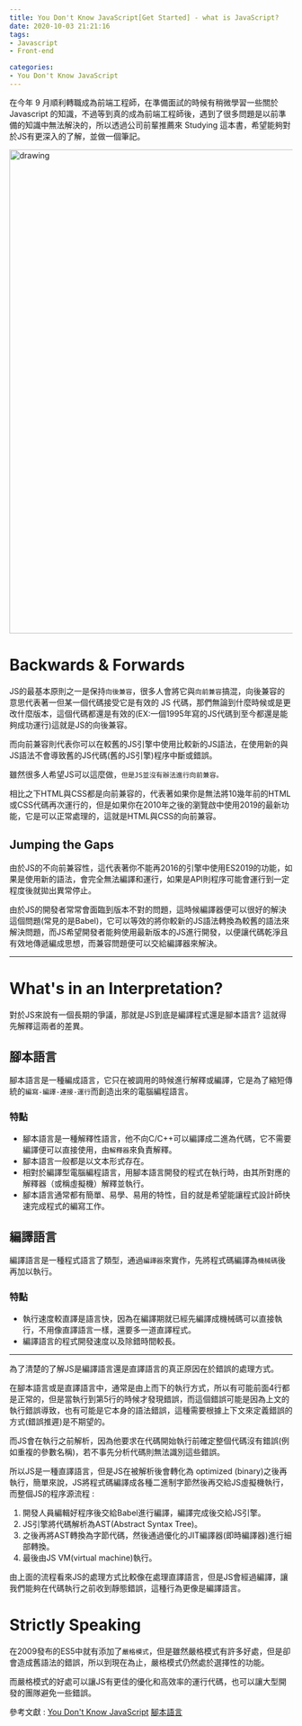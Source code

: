 ```yaml
---
title: You Don't Know JavaScript[Get Started] - what is JavaScript?
date: 2020-10-03 21:21:16
tags:
- Javascript
- Front-end

categories:
- You Don't Know JavaScript
---
```


在今年 9 月順利轉職成為前端工程師，在準備面試的時候有稍微學習一些關於 Javascript 的知識，不過等到真的成為前端工程師後，遇到了很多問題是以前準備的知識中無法解決的，所以透過公司前輩推薦來 Studying 這本書，希望能夠對於JS有更深入的了解，並做一個筆記。

<img src="https://www.pragimtech.com/wp-content/uploads/2019/03/java-script.jpg" alt="drawing" width="860"/>

<!-- more -->

# Backwards & Forwards
JS的最基本原則之一是保持`向後兼容`，很多人會將它與`向前兼容`搞混，向後兼容的意思代表著一但某一個代碼接受它是有效的 JS 代碼，那們無論到什麼時候或是更改什麼版本，這個代碼都還是有效的(EX:一個1995年寫的JS代碼到至今都還是能夠成功運行)這就是JS的向後兼容。

而向前兼容則代表你可以在較舊的JS引擎中使用比較新的JS語法，在使用新的與JS語法不會導致舊的JS代碼(舊的JS引擎)程序中斷或錯誤。

雖然很多人希望JS可以這麼做，`但是JS並沒有辦法進行向前兼容。`

相比之下HTML與CSS都是向前兼容的，代表著如果你是無法將10幾年前的HTML或CSS代碼再次運行的，但是如果你在2010年之後的瀏覽啟中使用2019的最新功能，它是可以正常處理的，這就是HTML與CSS的向前兼容。

## Jumping the Gaps
由於JS的不向前兼容性，這代表著你不能再2016的引擎中使用ES2019的功能，如果是使用新的語法，會完全無法編譯和運行，如果是API則程序可能會運行到一定程度後就拋出異常停止。

由於JS的開發者常常會面臨到版本不對的問題，這時候編譯器便可以很好的解決這個問題(常見的是Babel)，它可以等效的將你較新的JS語法轉換為較舊的語法來解決問題，而JS希望開發者能夠使用最新版本的JS進行開發，以便讓代碼乾淨且有效地傳遞編成思想，而兼容問題便可以交給編譯器來解決。

---

# What's in an Interpretation?
對於JS來說有一個長期的爭議，那就是JS到底是編譯程式還是腳本語言? 這就得先解釋這兩者的差異。

## 腳本語言
腳本語言是一種編成語言，它只在被調用的時候進行解釋或編譯，它是為了縮短傳統的`編寫-編譯-連接-運行`而創造出來的電腦編程語言。

### 特點
- 腳本語言是一種解釋性語言，他不向C/C++可以編譯成二進為代碼，它不需要編譯便可以直接使用，由`解釋器`來負責解釋。
- 腳本語言一般都是以文本形式存在。
- 相對於編譯型電腦編程語言，用腳本語言開發的程式在執行時，由其所對應的解釋器（或稱虛擬機）解釋並執行。
- 腳本語言通常都有簡單、易學、易用的特性，目的就是希望能讓程式設計師快速完成程式的編寫工作。

## 編譯語言
編譯語言是一種程式語言了類型，通過`編譯器`來實作，先將程式碼編譯為`機械碼`後再加以執行。

### 特點 
- 執行速度較直譯是語言快，因為在編譯期就已經先編譯成機械碼可以直接執行，不用像直譯語言一樣，還要多一道直譯程式。
- 編譯語言的程式開發速度以及除錯時間較長。

--- 
為了清楚的了解JS是編譯語言還是直譯語言的真正原因在於錯誤的處理方式。

在腳本語言或是直譯語言中，通常是由上而下的執行方式，所以有可能前面4行都是正常的，但是當執行到第5行的時候才發現錯誤，而這個錯誤可能是因為上文的執行錯誤導致，也有可能是它本身的語法錯誤，這種需要根據上下文來定義錯誤的方式(錯誤推遲)是不期望的。

而JS會在執行之前解析，因為他要求在代碼開始執行前確定整個代碼沒有錯誤(例如重複的參數名稱)，若不事先分析代碼則無法識別這些錯誤。

所以JS是一種直譯語言，但是JS在被解析後會轉化為 optimized (binary)之後再執行，簡單來說，JS將程式碼編譯成各種二進制字節然後再交給JS虛擬機執行，而整個JS的程序源流程 : 
1. 開發人員編輯好程序後交給Babel進行編譯，編譯完成後交給JS引擎。
2. JS引擎將代碼解析為AST(Abstract Syntax Tree)。
3. 之後再將AST轉換為字節代碼，然後通過優化的JIT編譯器(即時編譯器)進行細部轉換。
4. 最後由JS VM(virtual machine)執行。

由上面的流程看來JS的處理方式比較像在處理直譯語言，但是JS會經過編譯，讓我們能夠在代碼執行之前收到靜態錯誤，這種行為更像是編譯語言。

# Strictly Speaking
在2009發布的ES5中就有添加了`嚴格模式`，但是雖然嚴格模式有許多好處，但是卻會造成舊語法的錯誤，所以到現在為止，嚴格模式仍然處於選擇性的功能。

而嚴格模式的好處可以讓JS有更佳的優化和高效率的運行代碼，也可以讓大型開發的團隊避免一些錯誤。

參考文獻 : 
[You Don't Know JavaScript](https://github.com/getify/You-Dont-Know-JS/blob/2nd-ed/get-started/ch1.md)
[腳本語言](https://wiki.mbalib.com/zh-tw/%E8%84%9A%E6%9C%AC%E8%AF%AD%E8%A8%80#.E4.BB.80.E4.B9.88.E6.98.AF.E8.84.9A.E6.9C.AC.E8.AF.AD.E8.A8.80)

